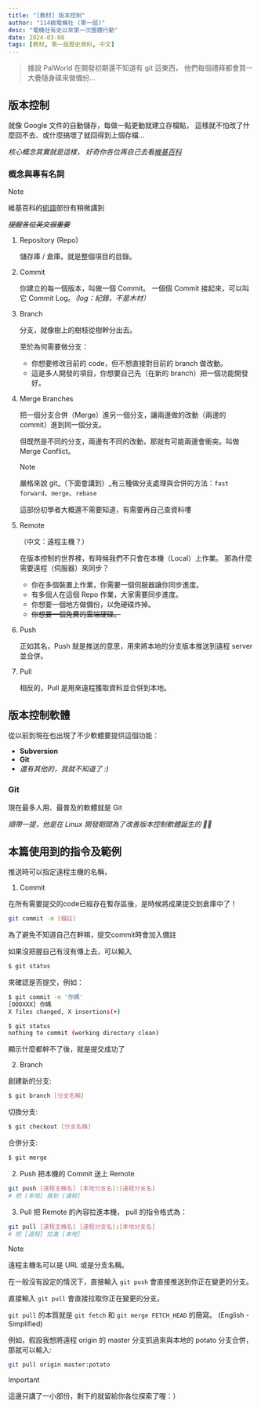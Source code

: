```yaml
---
title: "[教材] 版本控制"
author: "114級電機社 (第一屆)"
desc: "電機社有史以來第一次團體行動"
date: 2024-03-08
tags: [教材, 第一屆歷史資料, 中文]
---
```


> 據說 PalWorld 在開發初期還不知道有 git 這東西，
> 他們每個禮拜都會買一大疊隨身碟來做備份...

## 版本控制

就像 Google 文件的自動儲存，每做一點更動就建立存檔點，
這樣就不怕改了什麼回不去、或什麼搞壞了就回得到上個存檔...

_核心概念其實就是這樣，
好奇你各位再自己去看[維基百科](https://zh.wikipedia.org/zh-tw/%E7%89%88%E6%9C%AC%E6%8E%A7%E5%88%B6)_

### 概念與專有名詞

> [!NOTE]
> 維基百科的[術語](https://zh.wikipedia.org/zh-tw/%E7%89%88%E6%9C%AC%E6%8E%A7%E5%88%B6#%E6%9C%AF%E8%AF%AD)部份有稍微講到

~~_提醒各位英文很重要_~~

1. Repository (Repo)

    儲存庫 / 倉庫。就是整個項目的目錄。

2. Commit

    你建立的每一個版本，叫做一個 Commit。
    一個個 Commit 接起來，可以叫它 Commit Log。_（log：紀錄，不是木材）_

3. Branch

    分支，就像樹上的樹枝從樹幹分出去。

    至於為何需要做分支：
    - 你想要修改目前的 code，但不想直接對目前的 branch 做改動。
    - 這是多人開發的項目，你想要自己先（在新的 branch）把一個功能開發好。

4. Merge Branches

    把一個分支合併（Merge）進另一個分支，讓兩邊做的改動（兩邊的 commit）進到同一個分支。

    但既然是不同的分支，兩邊有不同的改動，那就有可能兩邊會衝突。叫做 Merge Conflict。

    > [!NOTE]
    > 嚴格來說 git_（下面會講到）_有三種做分支處理與合併的方法：`fast forward`、`merge`、`rebase`
    >
    > 這部份初學者大概還不需要知道，有需要再自己查資料嘍

5. Remote

    （中文：遠程主機？）

    在版本控制的世界裡，有時候我們不只會在本機（Local）上作業。
    那為什麼需要遠程（伺服器）來同步？
    - 你在多個裝置上作業，你需要一個伺服器讓你同步進度。
    - 有多個人在這個 Repo 作業，大家需要同步進度。
    - 你想要一個地方做備份，以免硬碟炸掉。
    - ~~你想要一個免費的雲端硬碟。~~

6. Push

    正如其名，Push 就是推送的意思，用來將本地的分支版本推送到遠程 server 並合併。

7. Pull

    相反的，Pull 是用來遠程獲取資料並合併到本地。


## 版本控制軟體

從以前到現在也出現了不少軟體要提供這個功能：

- **Subversion**
- **Git**
- _還有其他的，我就不知道了 :)_

### Git

現在最多人用、最普及的軟體就是 Git

_順帶一提，他是在 Linux 開發期間為了改善版本控制軟體誕生的 🛐🛐_

## 本篇使用到的指令及範例

推送時可以指定遠程主機的名稱，

1. Commit

在所有需要提交的code已經存在暫存區後，是時候將成果提交到倉庫中了！
```sh
git commit -m [備註]
```
為了避免不知道自己在幹嘛，提交commit時會加入備註

如果沒把握自己有沒有傳上去，可以輸入
```sh
$ git status
```
來確認是否提交，例如：
```sh
$ git commit -m '你媽'
[OOOXXX] 你媽
X files changed, X insertions(+)
```
```sh
$ git status
nothing to commit (working directory clean)
```
顯示什麼都幹不了後，就是提交成功了

2. Branch

創建新的分支:
```sh
$ git branch [分支名稱] 
```

切換分支:
```sh
$ git checkout [分支名稱] 
```

合併分支:
```sh
$ git merge
```

2. Push
把本機的 Commit 送上 Remote
```sh
git push [遠程主機名] [本地分支名]:[遠程分支名]
# 把 [本地] 推到 [遠程]
```

3. Pull
把 Remote 的內容拉進本機，
pull 的指令格式為：
```sh
git pull [遠程主機名] [遠程分支名]:[本地分支名]
# 把 [遠程] 拉進 [本地]
```

> [!NOTE]
> 遠程主機名可以是 URL 或是分支名稱。
>
> 在一般沒有設定的情況下，直接輸入 `git push` 會直接推送到你正在變更的分支。
>
> 直接輸入 `git pull` 會直接拉取你正在變更的分支。
>
> `git pull` 的本質就是 `git fetch` 和 `git merge FETCH_HEAD` 的簡寫。 (English - Simplified)

例如，假設我想將遠程 origin 的 master 分支抓過來與本地的 potato 分支合併，那就可以輸入:
```sh
git pull origin master:potato
```

> [!IMPORTANT]
> 這邊只講了一小部份，剩下的就留給你各位探索了喔：）